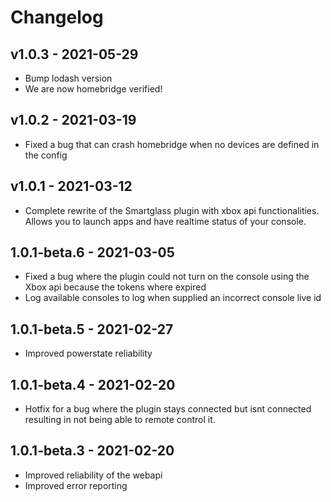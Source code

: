 # Changelog

## v1.0.3 -  2021-05-29
- Bump lodash version
- We are now homebridge verified!

## v1.0.2 -  2021-03-19
- Fixed a bug that can crash homebridge when no devices are defined in the config

## v1.0.1 -  2021-03-12
- Complete rewrite of the Smartglass plugin with xbox api functionalities. Allows you to launch apps and have realtime status of your console.

## 1.0.1-beta.6 -  2021-03-05
- Fixed a bug where the plugin could not turn on the console using the Xbox api because the tokens where expired
- Log available consoles to log when supplied an incorrect console live id

## 1.0.1-beta.5 -  2021-02-27
- Improved powerstate reliability

## 1.0.1-beta.4 -  2021-02-20
- Hotfix for a bug where the plugin stays connected but isnt connected resulting in not being able to remote control it.

## 1.0.1-beta.3 -  2021-02-20
- Improved reliability of the webapi
- Improved error reporting